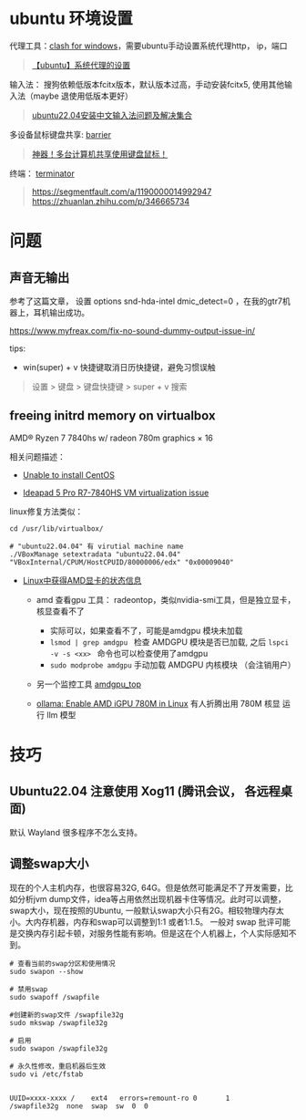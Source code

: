 
# ubuntu 环境设置

代理工具：[clash for windows](https://github.com/Fndroid/clash_for_windows_pkg/releases)，需要ubuntu手动设置系统代理http，  ip，端口
> [【ubuntu】系统代理的设置](https://blog.csdn.net/u011119817/article/details/110856212)


输入法： 搜狗依赖低版本fcitx版本，默认版本过高，手动安装fcitx5, 使用其他输入法（maybe 退使用低版本更好） 
 > [ubuntu22.04安装中文输入法问题及解决集合](https://zhuanlan.zhihu.com/p/563224248)

多设备鼠标键盘共享: [barrier](https://github.com/debauchee/barrier)
> [神器！多台计算机共享使用键盘鼠标！](https://zhuanlan.zhihu.com/p/438815960)


终端： [terminator](https://gnome-terminator.readthedocs.io/en/latest/gettingstarted.html)

> https://segmentfault.com/a/1190000014992947
> https://zhuanlan.zhihu.com/p/346665734


# 问题

## 声音无输出

参考了这篇文章， 设置 options snd-hda-intel dmic_detect=0 ，在我的gtr7机器上，耳机输出成功。

https://www.myfreax.com/fix-no-sound-dummy-output-issue-in/


tips:

- win(super) + v 快捷键取消日历快捷键，避免习惯误触

> 设置 > 键盘 > 键盘快捷键 > super + v 搜索


## freeing initrd memory on virtualbox

AMD® Ryzen 7 7840hs w/ radeon 780m graphics × 16 

相关问题描述：

- [Unable to install CentOS](https://forums.virtualbox.org/viewtopic.php?p=544077#p544077)

- [Ideapad 5 Pro R7-7840HS VM virtualization issue](https://forums.virtualbox.org/viewtopic.php?t=110964)

linux修复方法类似：

```
cd /usr/lib/virtualbox/

# "ubuntu22.04.04" 有 virutial machine name
./VBoxManage setextradata "ubuntu22.04.04" "VBoxInternal/CPUM/HostCPUID/80000006/edx" "0x00009040"

```

- [Linux中获得AMD显卡的状态信息](https://www.small09.top/posts/210719-gpuinfoinlinux/)
    - amd 查看gpu 工具： radeontop，类似nvidia-smi工具，但是独立显卡，核显查看不了 
        - 实际可以，如果查看不了，可能是amdgpu 模块未加载 
        - `lsmod | grep amdgpu ` 检查 AMDGPU 模块是否已加载, 之后 `lspci -v -s <xx> ` 命令也可以检查使用了amdgpu
        - `sudo modprobe amdgpu` 手动加载 AMDGPU 内核模块 （会注销用户）
    - 另一个监控工具 [amdgpu_top](https://github.com/Umio-Yasuno/amdgpu_top)

    - [ollama: Enable AMD iGPU 780M in Linux](https://github.com/ollama/ollama/pull/5426/files#diff-7ee7b1925642f957e6b8274a2abdd37661c060e369669cbe8e6dad6cddf01bc2) 有人折腾出用 780M 核显 运行 llm 模型




# 技巧

## Ubuntu22.04 注意使用 Xog11 (腾讯会议， 各远程桌面)

默认 Wayland 很多程序不怎么支持。

## 调整swap大小

现在的个人主机内存，也很容易32G, 64G。但是依然可能满足不了开发需要，比如分析jvm dump文件，idea等占用依然出现机器卡住等情况。此时可以调整，swap大小，现在按照的Ubuntu, 一般默认swap大小只有2G。相较物理内存太小。大内存机器，内存和swap可以调整到1:1 或者1:1.5。 一般对 swap 批评可能是交换内存引起卡顿，对服务性能有影响。但是这在个人机器上，个人实际感知不到。

```shell
# 查看当前的swap分区和使用情况
sudo swapon --show

# 禁用swap
sudo swapoff /swapfile

#创建新的swap文件 /swapfile32g
sudo mkswap /swapfile32g

# 启用
sudo swapon /swapfile32g

# 永久性修改，重启机器后生效
sudo vi /etc/fstab


UUID=xxxx-xxxx /    ext4   errors=remount-ro 0       1
/swapfile32g  none  swap  sw  0  0

```






